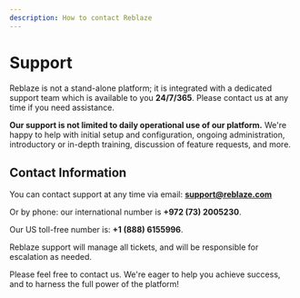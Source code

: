 ```yaml
---
description: How to contact Reblaze
---
```


# Support

Reblaze is not a stand-alone platform; it is integrated with a dedicated support team which is available to you **24/7/365**. Please contact us at any time if you need assistance. 

**Our support is not limited to daily operational use of our platform.** We're happy to help with initial setup and configuration, ongoing administration, introductory or in-depth training, discussion of feature requests, and more.

## Contact Information

You can contact support at any time via email: **support@reblaze.com** 

Or by phone: our international number is **+972 \(73\) 2005230**.

Our US toll-free number is: **+1 \(888\) 6155996**.

Reblaze support will manage all tickets, and will be responsible for escalation as needed.

Please feel free to contact us. We're eager to help you achieve success, and to harness the full power of the platform!

